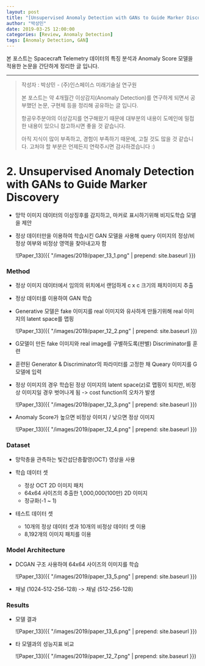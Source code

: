 ```yaml
---
layout: post
title: "[Unsupervised Anomaly Detection with GANs to Guide Marker Discovery] Paper Review"
author: "박상민"
date: 2019-03-25 12:00:00
categories: [Review, Anomaly Detection]
tags: [Anomaly Detection, GAN]
---
```


본 포스트는 Spacecraft Telemetry 데이터의 특징 분석과 Anomaly Score 모델을 적용한 논문을 간단하게 정리한 글 입니다.

---

> 작성자 : 박상민 - (주)인스페이스 미래기술실 연구원 
>
> 본 포스트는 약 4개월간 이상감지(Anomaly Detection)를 연구하게 되면서 공부했던 논문, 구현체 등을 정리해 공유하는 글 입니다. 
>
> 항공우주분야의 이상감지를 연구해왔기 때문에 대부분의 내용이 도메인에 밀접한 내용이 있으니 참고하시면 좋을 것 같습니다.
> 
> 아직 지식이 많이 부족하고, 경험이 부족하기 때문에, 고칠 것도 많을 것 같습니다. 고처야 할 부분은 언제든지 연락주시면 감사하겠습니다 :)


# 2. Unsupervised Anomaly Detection with GANs to Guide Marker Discovery

* 망막 이미지 데이터의 이상징후를 감지하고, 마커로 표시하기위해 비지도학습 모델을 제안

* 정상 데이터만을 이용하여 학습시킨 GAN 모델을 사용해 query 이미지의 정상/비정상 여부와 비정상 영역을 찾아내고자 함  
  
   ![Paper_13]({{ "/images/2019/paper_13_1.png" | prepend: site.baseurl }})


### __Method__

* 정상 이미지 데이터에서 임의의 위치에서 랜덤하게 c x c 크기의 패치이미지 추출

* 정상 데이터를 이용하여 GAN 학습 

* Generative 모델은 fake 이미지를 real 이미지와 유사하게 만들기위해 real 이미지의 latent space를 맵핑  
   
    ![Paper_13]({{ "/images/2019/paper_12_2.png" | prepend: site.baseurl }})

* G모델이 만든 fake 이미지와 real image를 구별하도록(판별) Discriminator를 훈련

* 훈련된 Generator & Discriminator의 파라미터를 고정한 채 Queary 이미지를 G모델에 입력

* 정상 이미지의 경우 학습된 정상 이미지의 latent space(z)로 맵핑이 되지만, 비정상 이미지일 경우 벗어나게 됨 -> cost function의 오차가 발생  
  
    ![Paper_13]({{ "/images/2019/paper_12_3.png" | prepend: site.baseurl }})


* Anomaly Score가 높으면 비정상 이미지 / 낮으면 정상 이미지
  
    ![Paper_13]({{ "/images/2019/paper_12_4.png" | prepend: site.baseurl }})


### Dataset

* 망막층을 관측하는 빛간섭단층촬영(OCT) 영상을 사용

* 학습 데이터 셋
   * 정상 OCT 2D 이미지 패치
   * 64x64 사이즈의 추출한 1,000,000(100만) 2D 이미지
   * 정규화(-1 ~ 1) 

* 테스트 데이터 셋
   * 10개의 정상 데이터 셋과 10개의 비정상 데이터 셋 이용
   * 8,192개의 이미지 패치를 이용

### Model Architecture

* DCGAN 구조 사용하여 64x64 사이즈의 이미지를 학습   
  
    ![Paper_13]({{ "/images/2019/paper_13_5.png" | prepend: site.baseurl }})


* 채널 (1024-512-256-128) -> 채널 (512-256-128)

### Results

* 모델 결과

    ![Paper_13]({{ "/images/2019/paper_13_6.png" | prepend: site.baseurl }})

* 타 모델과의 성능지표 비교  
  
    ![Paper_13]({{ "/images/2019/paper_12_7.png" | prepend: site.baseurl }})

